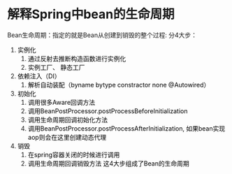 # 解释Spring中bean的生命周期
Bean生命周期：指定的就是Bean从创建到销毁的整个过程: 分4大步：
1. <font style="color:rgb(0, 0, 0);">实例化</font>
    1. <font style="color:rgb(0, 0, 0);">通过反射去推断构造函数进行实例化</font>
    2. <font style="color:rgb(0, 0, 0);">实例工厂、 静态工厂</font>
2. <font style="color:rgb(0, 0, 0);">依赖注入（DI）</font>
    1. <font style="color:rgb(0, 0, 0);">解析自动装配（byname bytype constractor none @Autowired）</font>
3. <font style="color:rgb(0, 0, 0);">初始化</font>
    1. <font style="color:rgb(0, 0, 0);">调用很多Aware回调方法</font>
    2. <font style="color:rgb(0, 0, 0);">调用BeanPostProcessor.postProcessBeforeInitialization</font>
    3. <font style="color:rgb(0, 0, 0);">调用生命周期回调初始化方法</font>
    4. <font style="color:rgb(0, 0, 0);">调用BeanPostProcessor.postProcessAfterInitialization, 如果bean实现aop则会在这里创建动态代理</font>
4. <font style="color:rgb(0, 0, 0);">销毁</font>
    1. <font style="color:rgb(0, 0, 0);">在spring容器关闭的时候进行调用</font>
    2. <font style="color:rgb(0, 0, 0);">调用生命周期回调销毁方法</font>
<font style="color:rgb(0, 0, 0);"></font>
<font style="color:rgb(0, 0, 0);"></font>
<font style="color:rgb(0, 0, 0);">这4大步组成了Bean的生命周期</font>
<font style="color:rgb(0, 0, 0);"></font>
